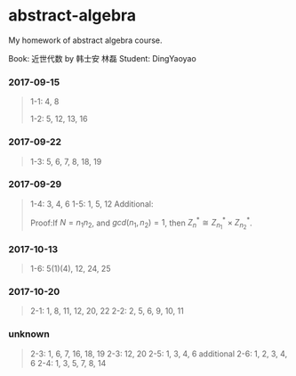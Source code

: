 # abstract-algebra

My homework of abstract algebra course.

Book: 近世代数 by 韩士安 林磊
Student: DingYaoyao

### 2017-09-15

> 1-1: 4, 8
>
> 1-2: 5, 12, 13, 16

### 2017-09-22

> 1-3: 5, 6, 7, 8, 18, 19

### 2017-09-29

> 1-4: 3, 4, 6
> 1-5: 1, 5, 12
> Additional: 
>
> Proof:If $N = n_1 n_2$, and $gcd(n_1, n_2) = 1$, then $Z_n^{*} \cong Z_{n_1}^{*}\times Z_{n_2}^{*}$.

### 2017-10-13

> 1-6: 5(1)(4), 12, 24, 25

### 2017-10-20

> 2-1: 1, 8, 11, 12, 20, 22
> 2-2: 2, 5, 6, 9, 10, 11

### unknown

> 2-3: 1, 6, 7, 16, 18, 19
> 2-3: 12, 20
> 2-5: 1, 3, 4, 6
> additional
> 2-6: 1, 2, 3, 4, 6
> 2-4: 1, 3, 5, 7, 8, 14

